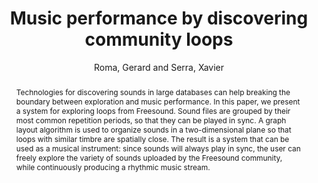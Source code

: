 --- 
title: "Music performance by discovering community loops" 
abstract: "Technologies for discovering sounds in large databases can help breaking the boundary between exploration and music performance. In this paper, we present a system for exploring loops from Freesound. Sound files are grouped by their most common repetition periods, so that they can be played in sync. A graph layout algorithm is used to organize sounds in a two-dimensional plane so that loops with similar timbre are spatially close. The result is a system that can be used as a musical instrument: since sounds will always play in sync, the user can freely explore the variety of sounds uploaded by the Freesound community, while continuously producing a rhythmic music stream." 
address: "Paris" 
author: "Roma, Gerard and Serra, Xavier"
webAuthor: "Gerard Roma, Xavier Serra" 
booktitle: "Proceedings of the International Web Audio Conference" 
editor: "Goldszmidt, Samuel and Schnell, Norbert and Saiz, Victor and Matuszewski, Benjamin" 
month: "January"
pages: "" 
publisher: "IRCAM" 
series: "WAC '15"
track: "Paper"  
year: "2015" 
id: "2015_39" 
tags: year2015
media: none 
pdflink: /_data/papers/pdf/2015/2015_39.pdf
ISSN: 2663-5844
---